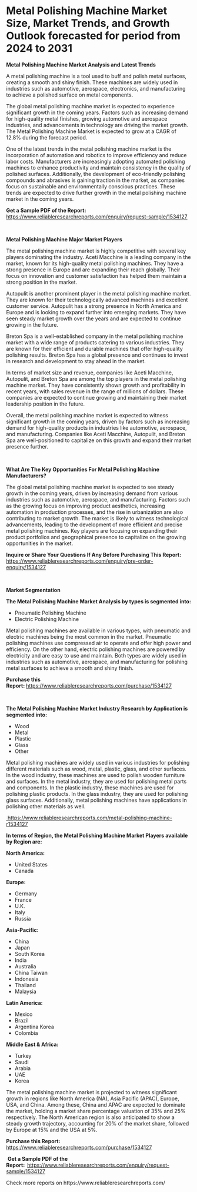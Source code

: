 <p><h1>Metal Polishing Machine Market Size, Market Trends, and Growth Outlook forecasted for period from 2024 to 2031</h1></p><p><strong>Metal Polishing Machine Market Analysis and Latest Trends</strong></p>
<p><p>A metal polishing machine is a tool used to buff and polish metal surfaces, creating a smooth and shiny finish. These machines are widely used in industries such as automotive, aerospace, electronics, and manufacturing to achieve a polished surface on metal components.</p><p>The global metal polishing machine market is expected to experience significant growth in the coming years. Factors such as increasing demand for high-quality metal finishes, growing automotive and aerospace industries, and advancements in technology are driving the market growth. The Metal Polishing Machine Market is expected to grow at a CAGR of 12.8% during the forecast period.</p><p>One of the latest trends in the metal polishing machine market is the incorporation of automation and robotics to improve efficiency and reduce labor costs. Manufacturers are increasingly adopting automated polishing machines to enhance productivity and maintain consistency in the quality of polished surfaces. Additionally, the development of eco-friendly polishing compounds and abrasives is gaining traction in the market, as companies focus on sustainable and environmentally conscious practices. These trends are expected to drive further growth in the metal polishing machine market in the coming years.</p></p>
<p><strong>Get a Sample PDF of the Report:&nbsp;</strong> <a href="https://www.reliableresearchreports.com/enquiry/request-sample/1534127">https://www.reliableresearchreports.com/enquiry/request-sample/1534127</a></p>
<p>&nbsp;</p>
<p><strong>Metal Polishing Machine Major Market Players</strong></p>
<p><p>The metal polishing machine market is highly competitive with several key players dominating the industry. Aceti Macchine is a leading company in the market, known for its high-quality metal polishing machines. They have a strong presence in Europe and are expanding their reach globally. Their focus on innovation and customer satisfaction has helped them maintain a strong position in the market.</p><p>Autopulit is another prominent player in the metal polishing machine market. They are known for their technologically advanced machines and excellent customer service. Autopulit has a strong presence in North America and Europe and is looking to expand further into emerging markets. They have seen steady market growth over the years and are expected to continue growing in the future.</p><p>Breton Spa is a well-established company in the metal polishing machine market with a wide range of products catering to various industries. They are known for their efficient and durable machines that offer high-quality polishing results. Breton Spa has a global presence and continues to invest in research and development to stay ahead in the market.</p><p>In terms of market size and revenue, companies like Aceti Macchine, Autopulit, and Breton Spa are among the top players in the metal polishing machine market. They have consistently shown growth and profitability in recent years, with sales revenue in the range of millions of dollars. These companies are expected to continue growing and maintaining their market leadership position in the future.</p><p>Overall, the metal polishing machine market is expected to witness significant growth in the coming years, driven by factors such as increasing demand for high-quality products in industries like automotive, aerospace, and manufacturing. Companies like Aceti Macchine, Autopulit, and Breton Spa are well-positioned to capitalize on this growth and expand their market presence further.</p></p>
<p>&nbsp;</p>
<p><strong>What Are The Key Opportunities For Metal Polishing Machine Manufacturers?</strong></p>
<p><p>The global metal polishing machine market is expected to see steady growth in the coming years, driven by increasing demand from various industries such as automotive, aerospace, and manufacturing. Factors such as the growing focus on improving product aesthetics, increasing automation in production processes, and the rise in urbanization are also contributing to market growth. The market is likely to witness technological advancements, leading to the development of more efficient and precise metal polishing machines. Key players are focusing on expanding their product portfolios and geographical presence to capitalize on the growing opportunities in the market.</p></p>
<p><strong>Inquire or Share Your Questions If Any Before Purchasing This Report:</strong> <a href="https://www.reliableresearchreports.com/enquiry/pre-order-enquiry/1534127">https://www.reliableresearchreports.com/enquiry/pre-order-enquiry/1534127</a></p>
<p>&nbsp;</p>
<p><strong>Market Segmentation</strong></p>
<p><strong>The Metal Polishing Machine Market Analysis by types is segmented into:</strong></p>
<p><ul><li>Pneumatic Polishing Machine</li><li>Electric Polishing Machine</li></ul></p>
<p><p>Metal polishing machines are available in various types, with pneumatic and electric machines being the most common in the market. Pneumatic polishing machines use compressed air to operate and offer high power and efficiency. On the other hand, electric polishing machines are powered by electricity and are easy to use and maintain. Both types are widely used in industries such as automotive, aerospace, and manufacturing for polishing metal surfaces to achieve a smooth and shiny finish.</p></p>
<p><strong>Purchase this Report:&nbsp;</strong><a href="https://www.reliableresearchreports.com/purchase/1534127">https://www.reliableresearchreports.com/purchase/1534127</a></p>
<p>&nbsp;</p>
<p><strong>The Metal Polishing Machine Market Industry Research by Application is segmented into:</strong></p>
<p><ul><li>Wood</li><li>Metal</li><li>Plastic</li><li>Glass</li><li>Other</li></ul></p>
<p><p>Metal polishing machines are widely used in various industries for polishing different materials such as wood, metal, plastic, glass, and other surfaces. In the wood industry, these machines are used to polish wooden furniture and surfaces. In the metal industry, they are used for polishing metal parts and components. In the plastic industry, these machines are used for polishing plastic products. In the glass industry, they are used for polishing glass surfaces. Additionally, metal polishing machines have applications in polishing other materials as well.</p></p>
<p><a href="https://www.reliableresearchreports.com/metal-polishing-machine-r1534127">&nbsp;https://www.reliableresearchreports.com/metal-polishing-machine-r1534127</a></p>
<p><strong>In terms of Region, the Metal Polishing Machine Market Players available by Region are:</strong></p>
<p>
    <p> <strong> North America: </strong>
        <ul>
            <li>United States</li>
            <li>Canada</li>
        </ul>
        </p> 
    <p> <strong> Europe: </strong>
        <ul>
            <li>Germany</li>
            <li>France</li>
            <li>U.K.</li>
            <li>Italy</li>
            <li>Russia</li>
        </ul>
        </p> 
    <p> <strong> Asia-Pacific: </strong>
        <ul>
            <li>China</li>
            <li>Japan</li>
            <li>South Korea</li>
            <li>India</li>
            <li>Australia</li>
            <li>China Taiwan</li>
            <li>Indonesia</li>
            <li>Thailand</li>
            <li>Malaysia</li>
        </ul>
        </p> 
    <p> <strong> Latin America: </strong>
        <ul>
            <li>Mexico</li>
            <li>Brazil</li>
            <li>Argentina Korea</li>
            <li>Colombia</li>
        </ul>
        </p> 
    <p> <strong> Middle East & Africa: </strong>
        <ul>
            <li>Turkey</li>
            <li>Saudi</li>
            <li>Arabia</li>
            <li>UAE</li>
            <li>Korea</li>
        </ul>
    </p>
    </p>
<p><p>The metal polishing machine market is projected to witness significant growth in regions like North America (NA), Asia Pacific (APAC), Europe, USA, and China. Among these, China and APAC are expected to dominate the market, holding a market share percentage valuation of 35% and 25% respectively. The North American region is also anticipated to show a steady growth trajectory, accounting for 20% of the market share, followed by Europe at 15% and the USA at 5%.</p></p>
<p><strong>Purchase this Report: </strong><a href="https://www.reliableresearchreports.com/purchase/1534127">https://www.reliableresearchreports.com/purchase/1534127</a></p>
<p>&nbsp;<strong>Get a Sample PDF of the Report:&nbsp;&nbsp;</strong><a href="https://www.reliableresearchreports.com/enquiry/request-sample/1534127">https://www.reliableresearchreports.com/enquiry/request-sample/1534127</a></p>
<p><strong></strong></p>
<p>Check more reports on https://www.reliableresearchreports.com/</p>